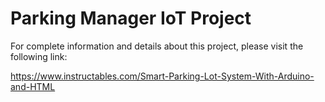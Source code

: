 # Parking Manager IoT Project

For complete information and details about this project, please visit the following link:

https://www.instructables.com/Smart-Parking-Lot-System-With-Arduino-and-HTML
